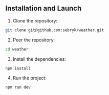 ## Installation and Launch

1. Clone the repository:

```bash
git clone git@github.com:sebryk/weather.git
```

2. Peer the repository:

```bash
cd weather
```

3. Install the dependencies:

```bash
npm install
```

4. Run the project:

```bash
npm run dev
```
